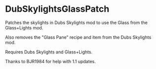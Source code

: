 # DubSkylightsGlassPatch

Patches the skylights in Dubs Skylights mod to use the Glass from the Glass+Lights mod.

Also removes the "Glass Pane" recipe and item from the Dubs Skylights mod.

Requires Dubs Skylights and Glass+Lights.

Thanks to BJR1984 for help with 1.1 updates.